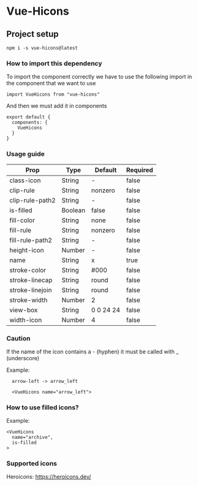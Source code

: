 # Vue-Hicons

## Project setup
```
npm i -s vue-hicons@latest
```

### How to import this dependency

To import the component correctly we have to use the following import in the component that we want to use

```
import VueHicons from "vue-hicons"
```

And then we must add it in components

```
export default {
  components: {
    VueHicons
  }
}
```

### Usage guide

| Prop | Type | Default | Required |
| ---- | ---- | ------- | -------- |
| class-icon | String | - | false |
| clip-rule | String | nonzero | false |
| clip-rule-path2 | String | - | false |
| is-filled | Boolean | false | false |
| fill-color | String | none | false |
| fill-rule | String | nonzero | false |
| fill-rule-path2 | String | - | false |
| height-icon | Number | - | false |
| name | String | x | true |
| stroke-color | String | #000 | false |
| stroke-linecap | String | round | false |
| stroke-linejoin | String | round | false |
| stroke-width | Number | 2 | false |
| view-box | String | 0 0 24 24 | false |
| width-icon | Number | 4 | false |


### Caution

If the name of the icon contains a - \(hyphen\) it must be called with _ \(underscore\)

Example:

```
  arrow-left -> arrow_left

  <VueHicons name="arrow_left">
```

### How to use filled icons?

Example:

```
<VueHicons
  name="archive",
  is-filled
>
```

### Supported icons
Heroicons: https://heroicons.dev/
